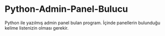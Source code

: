 # Python-Admin-Panel-Bulucu
Python ile yazılmış admin panel bulan program. İçinde panellerin bulunduğu kelime listenizin olması gerekir.
